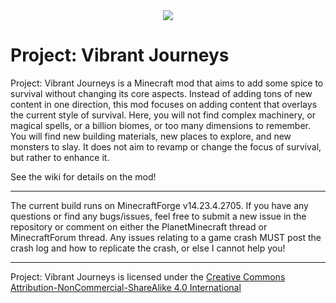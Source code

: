 <div style="text-align:center"><img src ="https://i.imgur.com/Cc6Lwpb.png" /></div>

# Project: Vibrant Journeys

Project: Vibrant Journeys is a Minecraft mod that aims to add some spice to survival without changing its core aspects. Instead of adding tons of new content in one direction, this mod focuses on adding content that overlays the current style of survival. Here, you will not find complex machinery, or magical spells, or a billion biomes, or too many dimensions to remember. You will find new building materials, new places to explore, and new monsters to slay. It does not aim to revamp or change the focus of survival, but rather to enhance it.

See the wiki for details on the mod!

-------------------------------------------------

The current build runs on MinecraftForge v14.23.4.2705.
If you have any questions or find any bugs/issues, feel free to submit a new issue in the repository or comment on either the PlanetMinecraft thread or MinecraftForum thread. Any issues relating to a game crash MUST post the crash log and how to replicate the crash, or else I cannot help you!

-------------------------------------------------

Project: Vibrant Journeys is licensed under the [Creative Commons Attribution-NonCommercial-ShareAlike 4.0 International](https://creativecommons.org/licenses/by-nc-sa/4.0/)